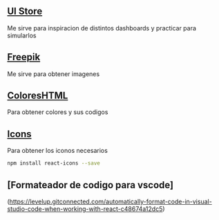 ## [UI Store](https://uistore.org/)
Me sirve para inspiracion de distintos dashboards y practicar para simularlos

## [Freepik](https://www.freepik.es/)
Me sirve para obtener imagenes

## [ColoresHTML](https://htmlcolorcodes.com/es/)
Para obtener colores y sus codigos

## [Icons](https://react-icons.github.io/react-icons)
Para obtener los iconos necesarios
```bash
npm install react-icons --save
```



## [Formateador de codigo para vscode]
(https://levelup.gitconnected.com/automatically-format-code-in-visual-studio-code-when-working-with-react-c48674a12dc5)


